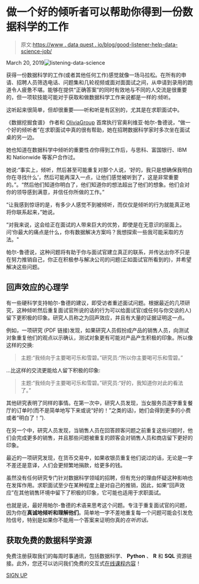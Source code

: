 # 做一个好的倾听者可以帮助你得到一份数据科学的工作

> 原文:[https://www . data quest . io/blog/good-listener-help-data-science-job/](https://www.dataquest.io/blog/good-listener-help-data-science-job/)

March 20, 2019![listening-data-science](../Images/a51dca1c8ab21e1df18eceb9d0c64157.png)

获得一份数据科学的工作(或者其他任何工作)感觉就像一场马拉松。在所有的申请、招聘人员筛选电话、问题集和几轮视频或面对面面试之间，从申请到录用的跑道令人疲惫不堪。能够在提供“正确答案”的同时有效地与不同的人交流是很重要的，但一项软技能可能对于获取和做数据科学工作来说都是一样的:倾听。

这听起来很简单，但却很重要——听和听是有区别的，尤其是在求职面试中。

《数据挖掘食谱》 作者和 [OliviaGroup](https://oliviagroup.com/) 首席执行官奥利维亚·帕尔-鲁德说，“做一个好的倾听者”在求职面试中真的很有帮助，她在招聘数据科学家时多次坐在面试桌的另一边。

她也知道在数据科学中倾听的重要性*在*你得到工作后，与思科、富国银行、IBM 和 Nationwide 等客户合作过。

她说:“事实上，倾听，然后甚至可能重复对那个人说，‘好的，我只是想确保我明白你在寻找什么’，然后可能再深入一点，让他们感觉被听到了，这是非常重要的。”。“然后他们知道你明白了，他们知道你的想法超出了他们的想象。他们会对你的领导感到满意，并信任你所做的工作。”

“让我感到惊讶的是，有多少人感觉不到被倾听，而仅仅是倾听的行为就能真正地将你联系起来，”她说。

“对我来说，这会给正在面试的人带来巨大的优势，即使是在无意识的层面上。问‘你最大的痛点是什么，你有数据解决方案吗？我想探索一些我可能采取的方法。"

帕尔-鲁德说，这种问题将有助于你与面试官建立真正的联系，并传达出你不只是在努力推销自己，你正在积极参与解决公司的问题(正如面试官所看到的)，并希望解决这些问题。

## 回声效应的心理学

有一些硬科学支持帕尔-鲁德的建议，即受访者重述面试问题。根据最近的几项研究，这种倾听然后重复面试官所说的话的行为可以给面试官(或任何与你交谈的人)留下更积极的印象。研究人员称之为回声效应，并且有大量的证据证明这一点。

例如，一项研究 (PDF 链接)发现，如果研究人员假扮成产品的销售人员，向测试对象重复他们的观点以示确认，测试对象更有可能对产品产生积极的印象。所以像这样的交换:

> 主题:“我倾向于主要喝可乐和雪碧。”研究员:“所以你主要喝可乐和雪碧。”

…比这样的交流更能给人留下积极的印象:

> 主题:“我倾向于主要喝可乐和雪碧。”研究员:“好的，我知道你对此的看法了。”

其他研究表明了同样的事情。在第一次中，研究人员发现，当女服务员逐字重复餐厅的订单时(而不是简单地写下来或说“好的！”之类的话)，她们会得到更多的小费或者“明白了！”).

在另一个中，研究人员发现，当销售人员在回答顾客问题之前重复这些问题时，他们会完成更多的销售，并且那些问题被重复的顾客会对销售人员和商店留下更好的印象。

最近的一项研究发现，在货币交易中，如果收银员重复他们说过的话，无论是一字不差还是意译，人们会更频繁地捐款，给更多的钱。

虽然没有任何研究专门针对数据科学领域的招聘，但有充分的理由怀疑这种影响也在发挥作用。求职面试至少在某种程度上是对自己的推销，因此，如果“回声效应”在其他销售环境中留下了积极的印象，它可能也适用于求职面试。

也就是说，最好用帕尔-鲁德的术语来思考这个问题。专注于重复面试官的问题，因为你在**真诚地倾听和理解他们**。简单地一字不差地重复每一个问题可能会引发危险信号，特别是如果你不能用一个答案来证明你真的*在听的话。*

## 获取免费的数据科学资源

免费注册获取我们的每周时事通讯，包括数据科学、 **Python** 、 **R** 和 **SQL** 资源链接。此外，您还可以访问我们免费的交互式[在线课程内容](/data-science-courses)！

[SIGN UP](https://app.dataquest.io/signup)